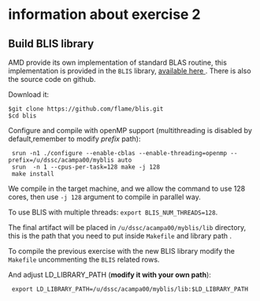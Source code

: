 # information about exercise 2

## Build BLIS library 


AMD provide its own implementation of standard BLAS routine, this implementation is provided in the `BLIS` library, <a href="https://developer.amd.com/amd-aocl/blas-library/"> available here </a>.
There is also the source code on github.

Download it:
```
$git clone https://github.com/flame/blis.git
$cd blis
```

Configure and compile with openMP support (multithreading is disabled by default,remember to modify *prefix* path):
```
 srun -n1 ./configure --enable-cblas --enable-threading=openmp --prefix=/u/dssc/acampa00/myblis auto
 srun  -n 1 --cpus-per-task=128 make -j 128
 make install
```

We compile in the target machine, and we allow the command to use 128 cores, then use `-j 128` argument to compile in parallel way.

To use BLIS with multiple threads:
`export BLIS_NUM_THREADS=128`.

The final artifact will be placed in `/u/dssc/acampa00/myblis/lib` directory, this is the path that you need to put inside `Makefile` and library path .

To compile the previous exercise with the new BLIS library modify the `Makefile` uncommenting the `BLIS` related rows. 

And adjust LD_LIBRARY_PATH (**modify it with your own path**):
```
 export LD_LIBRARY_PATH=/u/dssc/acampa00/myblis/lib:$LD_LIBRARY_PATH
```
